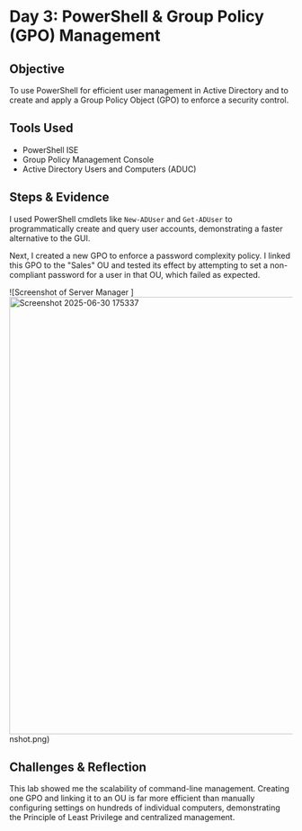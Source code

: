 # Day 3: PowerShell & Group Policy (GPO) Management

## Objective
To use PowerShell for efficient user management in Active Directory and to create and apply a Group Policy Object (GPO) to enforce a security control.

## Tools Used
- PowerShell ISE
- Group Policy Management Console
- Active Directory Users and Computers (ADUC)

## Steps & Evidence
I used PowerShell cmdlets like `New-ADUser` and `Get-ADUser` to programmatically create and query user accounts, demonstrating a faster alternative to the GUI.

Next, I created a new GPO to enforce a password complexity policy. I linked this GPO to the "Sales" OU and tested its effect by attempting to set a non-compliant password for a user in that OU, which failed as expected.

![Screenshot of Server Manager ]<img width="1037" height="778" alt="Screenshot 2025-06-30 175337" src="https://github.com/user-attachments/assets/69479733-3f6c-4e54-a274-19f9f5c21a51" />
nshot.png)


## Challenges & Reflection
This lab showed me the scalability of command-line management. Creating one GPO and linking it to an OU is far more efficient than manually configuring settings on hundreds of individual computers, demonstrating the Principle of Least Privilege and centralized management.

